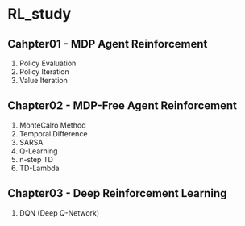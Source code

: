 # RL_study  

## Cahpter01 - MDP Agent Reinforcement  
 1. Policy Evaluation 
 2. Policy Iteration  
 3. Value Iteration  

## Chapter02 - MDP-Free Agent Reinforcement  
 1. MonteCalro Method  
 2. Temporal Difference  
 3. SARSA  
 4. Q-Learning  
 5. n-step TD  
 6. TD-Lambda  
     
## Chapter03 - Deep Reinforcement Learning
 1. DQN (Deep Q-Network)
